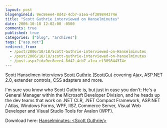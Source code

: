 ```yaml
---
layout: post
blogengineid: 9ec8eee4-8d42-4cb7-a1ea-ef309844374e
title: "Scott Guthrie interviewed on Hanselminutes"
date: 2006-10-18 12:02:00 -0500
comments: true
published: true
categories: ["blog", "archives"]
tags: ["asp.net"]
redirect_from: 
  - /post/2006/10/18/Scott-Guthrie-interviewed-on-Hanselminutes
  - /post/2006/10/18/scott-guthrie-interviewed-on-hanselminutes
  - /post.aspx?id=9ec8eee4-8d42-4cb7-a1ea-ef309844374e
---
```

<!-- more -->

Scott Hanselmen interviews <a href="http://weblogs.asp.net/scottgu/">Scott Guthrie (ScottGu)</a> covering Ajax, ASP.NET 2.0, extender controls, CSS adapters and more.

I'm sure you know who Scott Guthrie is, but just in case you don't: He's a General Manager within the Microsoft Developer Division, and he heads up the dev teams that work on .NET CLR, .NET Compact Framework, ASP.NET / Atlas, Windows Forms, WPF, IIS7, Commerce Server, Visual Web Developer and Visual Studio Tools for Avalon (WPF).

Download here: <a href="http://hanselminutes.com/default.aspx?showID=49">Hanselminutes: &lt;Scott Guthrie/&gt;</a>
